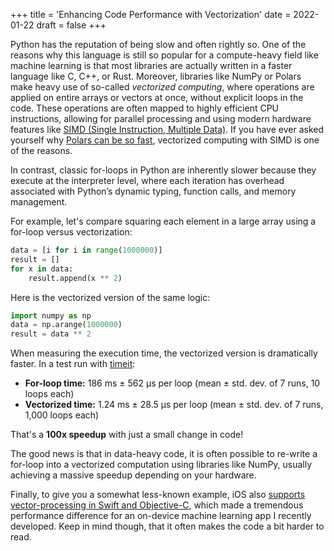 +++
title = 'Enhancing Code Performance with Vectorization'
date = 2022-01-22
draft = false
+++

Python has the reputation of being slow and often rightly so. One of the reasons why this language is still so popular for a compute-heavy field like machine learning is that most libraries are actually written in a faster language like C, C++, or Rust. Moreover, libraries like NumPy or Polars make heavy use of so-called *vectorized computing*, where operations are applied on entire arrays or vectors at once, without explicit loops in the code. These operations are often mapped to highly efficient CPU instructions, allowing for parallel processing and using modern hardware features like [SIMD (Single Instruction, Multiple Data)](https://en.wikipedia.org/wiki/Single_instruction,_multiple_data). If you have ever asked yourself why [Polars can be so fast](https://pola.rs/posts/i-wrote-one-of-the-fastest-dataframe-libraries/), vectorized computing with SIMD is one of the reasons.

In contrast, classic for-loops in Python are inherently slower because they execute at the interpreter level, where each iteration has overhead associated with Python’s dynamic typing, function calls, and memory management.

For example, let's compare squaring each element in a large array using a for-loop versus vectorization:

```python
data = [i for i in range(1000000)]
result = []
for x in data:
    result.append(x ** 2)
```

Here is the vectorized version of the same logic:

```python
import numpy as np
data = np.arange(1000000)
result = data ** 2
```

When measuring the execution time, the vectorized version is dramatically faster. In a test run with [timeit](https://docs.python.org/3/library/timeit.html):

- **For-loop time:** 186 ms ± 562 µs per loop (mean ± std. dev. of 7 runs, 10 loops each)
- **Vectorized time:** 1.24 ms ± 28.5 µs per loop (mean ± std. dev. of 7 runs, 1,000 loops each)

That's a **100x speedup** with just a small change in code!

The good news is that in data-heavy code, it is often possible to re-write a for-loop into a vectorized computation using libraries like NumPy, usually achieving a massive speedup depending on your hardware.

Finally, to give you a somewhat less-known example, iOS also [supports vector-processing in Swift and Objective-C](https://developer.apple.com/accelerate/), which made a tremendous performance difference for an on-device machine learning app I recently developed. Keep in mind though, that it often makes the code a bit harder to read.
